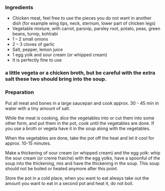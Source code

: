 
### Ingredients
- Chicken meat, feel free to use the pieces you do not want in another dish (for example wing tips, neck, sternum, lower part of chicken legs)
- Vegetable mixture, with carrot, parsnip, parsley root, potato, peas, green beans, turnip, kohlrabi
- 1 – 2 small onions
- 2 – 3 cloves of garlic
- Salt, pepper, lemon juice
- 1 egg yolk and sour cream (or whipped cream)
- It is perfectly fine to use

### a little vegeta or a chicken broth, but be careful with the extra salt these two should bring into the soup.

### Preparation
Put all meat and bones in a large saucepan and cook approx. 30 - 45 min in water with a tiny amount of salt.

 While the meat is cooking, dice the vegetables into or cut them into some other form, and put them in the pot, cook until the vegetables are done. If you use a broth or vegeta have it in the soup along with the vegetables.

 When the vegetables are done, take the pot off the heat and let it cool for approx. 10-15 minutes.

 Make a thickening of sour cream (or whipped cream) and the egg yolk: whip the sour cream (or creme fraiche) with the egg yolks, have a spoonful of the soup into the thickening, mix and have the thickening in the soup. This soup should not be boiled or heated anymore after this point.

 Store the pot in a cold place, when you want to eat always take out the amount you want to eat in a second pot and heat it, do not boil. 